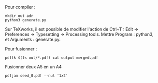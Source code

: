Pour compiler :
```
mkdir out adr
python3 generate.py
```
Sur TeXworks, il est possible de modifier l'action de Ctrl+T : Edit -> Preferences -> Typesetting -> Processing tools. Mettre Program : python3, et Arguments : generate.py.

Pour fusionner :
```
pdftk $(ls out/*.pdf) cat output merged.pdf
```

Fusionner deux A5 en un A4
```
pdfjam seed_0.pdf --nul '1x2'
```
